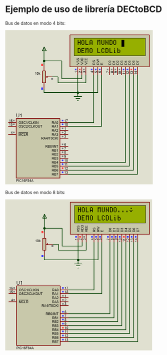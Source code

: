 Ejemplo de uso de librería DECtoBCD
===================================
Bus de datos en modo 4 bits:

![LCD 16x2 4 bits](https://github.com/AguHDz/PicPas-Library/blob/master/LCD/ejemplo/PIC16F84_LCD16x2_4bits_Capture.png)

Bus de datos en modo 8 bits:

![LCD 16x2 8 bits](https://github.com/AguHDz/PicPas-Library/blob/master/LCD/ejemplo/PIC16F84_LCD16x2_8bits_Capture.png)
